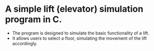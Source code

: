 # A simple lift (elevator) simulation program in C.
 * The program is designed to simulate the basic functionality of a lift.
 * It allows users to select a floor, simulating the movement of the lift accordingly.
